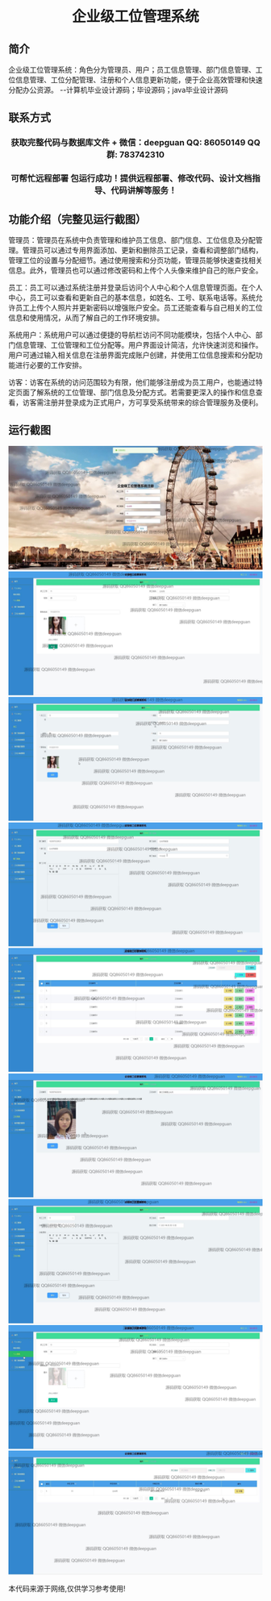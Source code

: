 <p><h1 align="center">企业级工位管理系统</h1></p>

## 简介
企业级工位管理系统：角色分为管理员、用户；员工信息管理、部门信息管理、工位信息管理、工位分配管理、注册和个人信息更新功能，便于企业高效管理和快速分配办公资源。    --计算机毕业设计源码；毕设源码；java毕业设计源码


## 联系方式
<p><h3 align="center">获取完整代码与数据库文件 + 微信：deepguan QQ: 86050149 QQ群: 783742310</h3></p>
<p><h3 align="center">可帮忙远程部署 包运行成功！提供远程部署、修改代码、设计文档指导、代码讲解等服务！</h3></p>

## 功能介绍（完整见运行截图）
管理员：管理员在系统中负责管理和维护员工信息、部门信息、工位信息及分配管理。管理员可以通过专用界面添加、更新和删除员工记录，查看和调整部门结构，管理工位的设置与分配细节。通过使用搜索和分页功能，管理员能够快速查找相关信息。此外，管理员也可以通过修改密码和上传个人头像来维护自己的账户安全。

员工：员工可以通过系统注册并登录后访问个人中心和个人信息管理页面。在个人中心，员工可以查看和更新自己的基本信息，如姓名、工号、联系电话等。系统允许员工上传个人照片并更新密码以增强账户安全。员工还能查看与自己相关的工位信息和使用情况，从而了解自己的工作环境安排。

系统用户：系统用户可以通过便捷的导航栏访问不同功能模块，包括个人中心、部门信息管理、工位管理和工位分配等。用户界面设计简洁，允许快速浏览和操作。用户可通过输入相关信息在注册界面完成账户创建，并使用工位信息搜索和分配功能进行必要的工作安排。

访客：访客在系统的访问范围较为有限，他们能够注册成为员工用户，也能通过特定页面了解系统的工位管理、部门信息及分配方式。若需要更深入的操作和信息查看，访客需注册并登录成为正式用户，方可享受系统带来的综合管理服务及便利。


## 运行截图
![](img/001.jpg)
![](img/002.jpg)
![](img/003.jpg)
![](img/004.jpg)
![](img/005.jpg)
![](img/006.jpg)
![](img/007.jpg)
![](img/008.jpg)
![](img/009.jpg)

<p>本代码来源于网络,仅供学习参考使用!</p>
